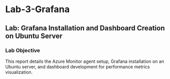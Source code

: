 # Lab-3-Grafana

## Lab: Grafana Installation and Dashboard Creation on Ubuntu Server

### Lab Objective

This report details the Azure Monitor agent setup, Grafana installation on an Ubuntu server, and dashboard development for performance metrics visualization.
